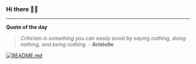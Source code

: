 ### Hi there 👋🏻


---

**Quote of the day**

> *Criticism is something you can easily avoid by saying nothing, doing nothing, and being nothing.* - **Aristotle** 

[![README.md](https://github.com/marcolovazzano/marcolovazzano/actions/workflows/readme.yml/badge.svg?branch=main)](https://github.com/marcolovazzano/marcolovazzano/actions/workflows/readme.yml)
